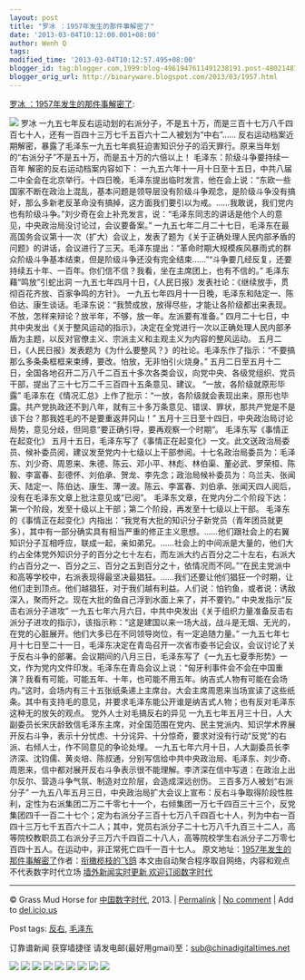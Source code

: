 ```yaml
---
layout: post
title: "罗冰 ：1957年发生的那件事解密了"
date: '2013-03-04T10:12:00.001+08:00'
author: Wenh Q
tags:
modified_time: '2013-03-04T10:12:57.495+08:00'
blogger_id: tag:blogger.com,1999:blog-4961947611491238191.post-4802148765577914004
blogger_orig_url: http://binaryware.blogspot.com/2013/03/1957.html
---
```


[罗冰
：1957年发生的那件事解密了](http://feedproxy.google.com/~r/chinagfwblog/~3/1Sd5t8ff_Qs/):

![](http://s2.sinaimg.cn/bmiddle/633ec415gb2d7896dd6a1&690)
罗冰
一九五七年反右运动划的右派分子，不是五十万，而是三百十七万八千四百七十人，还有一百四十三万七千五百六十二人被划为“中右”……
反右运动档案近期解密，暴露了毛泽东一九五七年疯狂迫害知识分子的滔天罪行。原来当年划的“右派分子”不是五十万，而是五十万的六倍以上！
毛泽东：阶级斗争要持续一百年
解密的反右运动档案内容如下：
一九五六年十一月十日至十五日，中共八届二中全会在北京举行。十四日晚，毛泽东提出临时发言，他在会上说：“东欧一些国家不断在政治上混乱，基本问题是领导层没有阶级斗争观念，是阶级斗争没有搞好，那么多新老反革命没有搞掉，这方面我们要引以为戒。……我敢说，我们党内也有阶级斗争。”刘少奇在会上补充发言，说：“毛泽东同志的讲话是他个人的意见，中央政治局没讨论过，会议要备案。”
一九五七年二月二十七日，毛泽东在最高国务会议第十一次（扩大）会议上，发表了题为《关于正确处理人民内部矛盾的问题》的讲话，会议进行了三天。毛泽东提出：“革命时期大规模疾风暴雨式的群众阶级斗争基本结束，但是阶级斗争还没有完全结束……”“斗争要几经反复，还要持续五十年、一百年。你们信不信？我看，坐在主席团上，也有不信的。”
毛泽东藉“鸣放”引蛇出洞
一九五七年四月十日，《人民日报》发表社论：《继续放手，贯彻百花齐放、百家争鸣的方针》。
一九五七年四月十一日晚，毛泽东和陆定一、陈伯达、康生谈话。毛泽东说：“我赞成放，放得尽些，才能让各阶级都出来表现。不放，怎样来辩论？放半年，不够，放一年。左派要有准备。”
四月二十七日，中共中央发出《关于整风运动的指示》，决定在全党进行一次以正确处理人民内部矛盾为主题，以反对官僚主义、宗派主义和主观主义为内容的整风运动。
五月二日，《人民日报》发表题为《为什么要整风？》的社论。毛泽东作了指示：“不要搞那么多条条框框来束缚，要改。怕放，无非怕引火烧身。”
五月二日至五月十二日，全国各地召开二万八千二百五十多次各类会议，向党中央、各级党组织、党员干部，提出了三十七万二千三百四十五条意见、建议。
“一放，各阶级就原形毕露”
毛泽东在《情况汇总》上作了批示：“一放，各阶级就会表现出来，原形也毕露。共产党执政还不到八年，就有三十多万条意见、错误、罪状，那共产党是不是该下台？那我姓毛的不是要重返井冈山！”
五月十三日至十四日，中央政治局讨论局势，意见分歧，但同意“要正确引导，要再观察一个时期”。
毛泽东写《事情正在起变化》
五月十五日，毛泽东写了《事情正在起变化》一文。此文送政治局委员、候补委员阅，建议发至党内十七级以上干部参阅。十七名政治局委员为：毛泽东、刘少奇、周恩来、朱德、陈云、邓小平、林彪、林伯渠、董必武、罗荣桓、陈毅、李富春、彭德怀、刘伯承、贺龙、李先念；政治局候补委员为：乌兰夫、张闻天、陆定一、陈伯达、康生、薄一波。陈云、李富春、刘伯承、张闻天四人阅后，没有在毛泽东文章上批注意见或“已阅”。
毛泽东文章，在党内分二个阶段下达：第一个阶段，发至十级以上干部；第二个阶段，再发至十七级以上干部。
毛泽东的《事情正在起变化》内指出：“我党有大批的知识分子新党员（青年团员就更多），其中有一部分确实具有相当严重的修正主义思想。……他们跟社会上的右翼知识分子互相呼应，联成一起，亲如弟兄。……社会上的中间派是大量的，他们大约占全体党外知识分子的百分之七十左右，而左派大约占百分之二十左右，右派大约占百分之一、百分之三、百分之五到百分之十，依情况而不同。”“在民主党派中和高等学校中，右派表现得最坚决最猖狂。……我们还要让他们猖狂一个时期，让他们走到顶点。他们越猖狂，对于我们越有利益。人们说：怕钓鱼，或者说：诱敌深入，聚而歼之。现在大批的鱼自己浮到水面上来了，并不要钓。”
中央发指示“反击右派分子进攻”
一九五七年六月六日，中共中央发出《关于组织力量准备反击右派分子进攻的指示》，该指示称：“这是建国以来一场大战，战斗是无烟、无光的，在党的心脏展开。他们大多已在不同领导岗位，有一定追随力量。”
一九五七年七月十七日至二十一日，毛泽东决定在青岛召开一次省市委书记会议，会议讨论了关于反右斗争的部署。会议期间的八月三日，毛泽东写了《一九五七夏季形势》一文，作为党内文件印发。毛泽东在青岛会议上说：“匈牙利事件会不会在中国重演？我看有可能，可能五年、十年，也可能不用五年。纳吉式人物有可能在会场内。”这时，会场内有三十五张纸条递上主席台。大会主席周恩来当场宣读了这些纸条。其中有支持毛的意见，并要求毛泽东能公开谁是纳吉式人物；也有反对毛泽东这种无的放矢的观点。
党外人士对毛搞反右的异见
一九五七年五月三十日，人大副委员长宋庆龄致信毛泽东主席，对全国范围在党内、民主党派内、知识学术界展开反右斗争，表示十分忧虑、十分诧异、十分惊奇，要求对没有行动“反党”的右派、右倾人士，作不同意见的争论处埋。
一九五七年六月十日，人大副委员长李济深、沈钧儒、黄炎培、陈叔通，分别写信给中共中央政治局、毛泽东、刘少奇、周恩来，信中都对展开反右斗争表示很不能理解。李济深在信中写道：在政治上出尔反尔、营造斗争气氛、制造对立阶层，会造成深远创伤。
三百多万人被划“右派分子”
一九五八年五月三日，中央政治局扩大会议上宣布：反右斗争取得阶段性胜利，定性为右派集团二万二千零七十一个，右倾集团一万七千四百三十三个，反党集团四千一百二十七个；定为右派分子三百十七万八千四百七十人，列为中右一百四十三万七千五百六十二人；其中，党员右派分子二十七万八千九百三十二人，高等院校教职员工右派分子三万六千四百二十八人，高等院校学生右派分子二万零七百四十五人。在运动中，非正常死亡四千一百十七人。
原文地址：[1957年发生的那件事解密了](http://blog.sina.com.cn/s/blog_633ec4150102dx0l.html "1957年发生的那件事解密了")作者：[衔橄榄枝的飞鸽](http://blog.sina.com.cn/u/1665057813 "衔橄榄枝的飞鸽")
本文由自动聚合程序取自网络，内容和观点不代表数字时代立场
[墙外新闻实时更新 欢迎订阅数字时代](http://eepurl.com/msuvD)





* * * * *

© Grass Mud Horse for [中国数字时代](https://meilizhongguo.biz/chinese),
2013. |
[Permalink](https://meilizhongguo.biz/chinese/2013/02/%e8%bd%ac%e8%bd%bd1957%e5%b9%b4%e5%8f%91%e7%94%9f%e7%9a%84%e9%82%a3%e4%bb%b6%e4%ba%8b%e8%a7%a3%e5%af%86%e4%ba%86/)
|
[No
comment](https://meilizhongguo.biz/chinese/2013/02/%e8%bd%ac%e8%bd%bd1957%e5%b9%b4%e5%8f%91%e7%94%9f%e7%9a%84%e9%82%a3%e4%bb%b6%e4%ba%8b%e8%a7%a3%e5%af%86%e4%ba%86/#comments)
|
Add to
[del.icio.us](http://del.icio.us/post?url=https://meilizhongguo.biz/chinese/2013/02/%e8%bd%ac%e8%bd%bd1957%e5%b9%b4%e5%8f%91%e7%94%9f%e7%9a%84%e9%82%a3%e4%bb%b6%e4%ba%8b%e8%a7%a3%e5%af%86%e4%ba%86/&title=%E7%BD%97%E5%86%B0%20%EF%BC%9A1957%E5%B9%B4%E5%8F%91%E7%94%9F%E7%9A%84%E9%82%A3%E4%BB%B6%E4%BA%8B%E8%A7%A3%E5%AF%86%E4%BA%86)


Post tags:
[反右](https://meilizhongguo.biz/chinese/tag/%e5%8f%8d%e5%8f%b3/?category=18271),
[毛泽东](https://meilizhongguo.biz/chinese/tag/%e6%af%9b%e6%b3%bd%e4%b8%9c/?category=18271)

订靠谱新闻 获穿墙捷径
请发电邮(最好用gmail)至：sub@chinadigitaltimes.net


[![](http://feeds.feedburner.com/~ff/chinagfwblog?d=yIl2AUoC8zA)](http://feeds.feedburner.com/~ff/chinagfwblog?a=1Sd5t8ff_Qs:TBKaK6fS904:yIl2AUoC8zA)
[![](http://feeds.feedburner.com/~ff/chinagfwblog?i=1Sd5t8ff_Qs:TBKaK6fS904:-BTjWOF_DHI)](http://feeds.feedburner.com/~ff/chinagfwblog?a=1Sd5t8ff_Qs:TBKaK6fS904:-BTjWOF_DHI)
[![](http://feeds.feedburner.com/~ff/chinagfwblog?i=1Sd5t8ff_Qs:TBKaK6fS904:F7zBnMyn0Lo)](http://feeds.feedburner.com/~ff/chinagfwblog?a=1Sd5t8ff_Qs:TBKaK6fS904:F7zBnMyn0Lo)
[![](http://feeds.feedburner.com/~ff/chinagfwblog?i=1Sd5t8ff_Qs:TBKaK6fS904:V_sGLiPBpWU)](http://feeds.feedburner.com/~ff/chinagfwblog?a=1Sd5t8ff_Qs:TBKaK6fS904:V_sGLiPBpWU)
[![](http://feeds.feedburner.com/~ff/chinagfwblog?d=qj6IDK7rITs)](http://feeds.feedburner.com/~ff/chinagfwblog?a=1Sd5t8ff_Qs:TBKaK6fS904:qj6IDK7rITs)
[![](http://feeds.feedburner.com/~ff/chinagfwblog?d=l6gmwiTKsz0)](http://feeds.feedburner.com/~ff/chinagfwblog?a=1Sd5t8ff_Qs:TBKaK6fS904:l6gmwiTKsz0)
[![](http://feeds.feedburner.com/~ff/chinagfwblog?i=1Sd5t8ff_Qs:TBKaK6fS904:gIN9vFwOqvQ)](http://feeds.feedburner.com/~ff/chinagfwblog?a=1Sd5t8ff_Qs:TBKaK6fS904:gIN9vFwOqvQ)
[![](http://feeds.feedburner.com/~ff/chinagfwblog?d=TzevzKxY174)](http://feeds.feedburner.com/~ff/chinagfwblog?a=1Sd5t8ff_Qs:TBKaK6fS904:TzevzKxY174)
![](http://feeds.feedburner.com/~r/chinagfwblog/~4/1Sd5t8ff_Qs)
